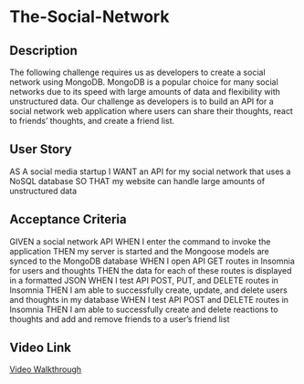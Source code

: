# The-Social-Network

## Description

The following challenge requires us as developers to create a social network using MongoDB. MongoDB is a popular choice for many social networks due to its speed with large amounts of data and flexibility with unstructured data. Our challenge as developers is to build an API for a social network web application where users can share their thoughts, react to friends’ thoughts, and create a friend list.


## User Story

AS A social media startup
I WANT an API for my social network that uses a NoSQL database
SO THAT my website can handle large amounts of unstructured data

## Acceptance Criteria

GIVEN a social network API
WHEN I enter the command to invoke the application
THEN my server is started and the Mongoose models are synced to the MongoDB database
WHEN I open API GET routes in Insomnia for users and thoughts
THEN the data for each of these routes is displayed in a formatted JSON
WHEN I test API POST, PUT, and DELETE routes in Insomnia
THEN I am able to successfully create, update, and delete users and thoughts in my database
WHEN I test API POST and DELETE routes in Insomnia
THEN I am able to successfully create and delete reactions to thoughts and add and remove friends to a user’s friend list

## Video Link

[Video Walkthrough]()

